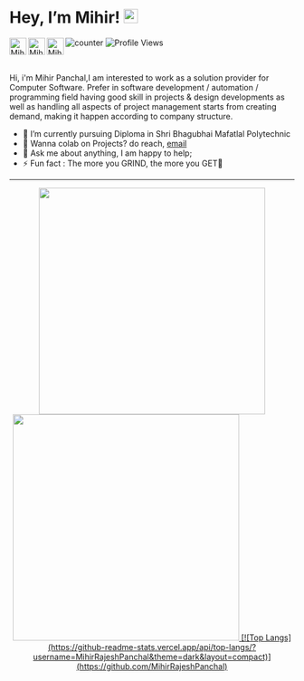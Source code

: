 <h1> Hey, I’m Mihir! <img src="https://media.giphy.com/media/hvRJCLFzcasrR4ia7z/giphy.gif" width="25px"></h1>
  
<a href="https://discord.gg/459j6nNCab">
  <img align="left" alt="Mihir | Discord" width="30" src="https://raw.githubusercontent.com/peterthehan/peterthehan/master/assets/discord.svg" />
</a>
<!-- <a href="https://twitter.com/Mihir_Panchal">
  <img align="left" alt="Mihir | Twitter" width="30" src="https://raw.githubusercontent.com/peterthehan/peterthehan/master/assets/twitter.svg" />
</a> -->
<a href="https://www.linkedin.com/in/mihir-panchal-9b6677220/">
  <img align="left" alt="Mihir | LinkedIN" width="30" src="https://raw.githubusercontent.com/peterthehan/peterthehan/master/assets/linkedin.svg" />
</a>
<a href="https://www.instagram.com/mihir_panchal_16/">
  <img align="left" alt="Mihir | Instagram" width="30" src="https://user-images.githubusercontent.com/83356501/129452050-d0157287-2350-4999-95b9-ea9e8a27639b.png" />
</a>


![counter](https://enn1fxhjqs0lr2a.m.pipedream.net)
![Profile Views](https://komarev.com/ghpvc/?username=MihirPanchal)

<br>

Hi, i'm Mihir Panchal,I am interested to work as a solution provider for Computer Software. Prefer in software development / automation / programming field having good skill in projects & design developments as well as handling all aspects of project management starts from creating demand, making it happen according to company structure.

<ul>
<li> 🌱 I’m currently pursuing Diploma in Shri Bhagubhai Mafatlal Polytechnic </li>
<li> 💼 Wanna colab on Projects? do reach, <a href="mailto:mihirpanchal5400@gmail.com">email</a></li>
<li> 💬 Ask me about anything, I am happy to help; </li>
<li> ⚡ Fun fact : The more you GRIND, the more you GET💫</li>
</ul>

  <hr>
<p>
<p align="center">
  <a href="https://MihirPanchal.github.io/">
  <img width="400" src="https://github-readme-stats.vercel.app/api?username=MihirRajeshPanchal&show_icons=true&theme=tokyonight" />
  <img width="400" src="https://github-readme-streak-stats.herokuapp.com/?user=MihirRajeshPanchal&theme=tokyonight" />
  [![Top Langs](https://github-readme-stats.vercel.app/api/top-langs/?username=MihirRajeshPanchal&theme=dark&layout=compact)](https://github.com/MihirRajeshPanchal)
  </a>
</p>

</a>

